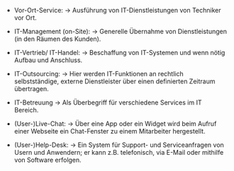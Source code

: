 - Vor-Ort-Service:
	-> Ausführung von IT-Dienstleistungen von Techniker vor Ort.

- IT-Management (on-Site):
	-> Generelle Übernahme von Dienstleistungen (in den Räumen des Kunden).

- IT-Vertrieb/ IT-Handel:
	-> Beschaffung von IT-Systemen und wenn nötig Aufbau und Anschluss.

- IT-Outsourcing:
	-> Hier werden IT-Funktionen an rechtlich selbstständige, externe Dienstleister über einen definierten Zeitraum übertragen.

- IT-Betreuung
	-> Als Überbegriff für verschiedene Services im IT Bereich.

- (User-)Live-Chat:
	-> Über eine App oder ein Widget wird beim Aufruf einer Webseite ein Chat-Fenster zu einem Mitarbeiter hergestellt.

- (User-)Help-Desk:
	-> Ein System für Support- und Serviceanfragen von Usern und Anwendern; er kann z.B. telefonisch, via E-Mail oder mithilfe von Software erfolgen.
